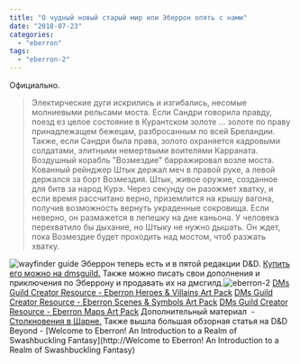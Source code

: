 ```yaml
---
title: "О чудный новый старый мир или Эберрон опять с нами"
date: "2018-07-23"
categories: 
  - "eberron"
tags: 
  - "eberron-2"
---
```


Официально.

> Электирческие дуги искрились и изгибались, несомые молниевыми рельсами моста. Если Сандри говорила правду, поезд ез целое состояние в Курантском золоте ... золоте по праву принадлежащем бежецам, разбросанным по всей Бреландии. Также, если Сандри была права, золото охраняется кадровыми солдатами, элитными немертвыми воителями Карраната. Воздушный корабль "Возмездие" барражировал возле моста. Кованный рейнджер Штык держал меч в правой руке, а левой держался за борт Возмездия. Штык, живое оружие, созданное для битв за народ Курэ. Через секунду он разожмет хватку, и если время рассчитано верно, приземлится на крышу вагона, получив возможность вернуть украденные сокровища. Если неверно, он размажется в лепешку на дне каньона. У человека перехватило бы дыхание, но Штыку не нужно дышать. Он ждет, пока Возмездие будет проходить над мостом, чтоб разжать хватку.

![wayfinder guide](https://adventurersleague.files.wordpress.com/2018/07/wayfinder-guide.jpg) Эберрон теперь есть и в пятой редакции D&D. [Купить его можно на dmsguild.](http://www.dmsguild.com/product/247882/Wayfinders-Guide-to-Eberron-5e?affiliate_id=759617) Также можно писать свои дополнения и приключения по Эберрону и продавать их на дмсгилд.![eberron-2](https://adventurersleague.files.wordpress.com/2018/07/eberron-2.jpg) [DMs Guild Creator Resource - Eberron Heroes & Villains Art Pack](http://www.dmsguild.com/product/247627/DMs-Guild-Creator-Resource--Eberron-Heroes--Villains-Art-Pack?affiliate_id=759617) [DMs Guild Creator Resource - Eberron Scenes & Symbols Art Pack](http://www.dmsguild.com/product/247629/DMs-Guild-Creator-Resource--Eberron-Scenes--Symbols-Art-Pack?affiliate_id=759617) [DMs Guild Creator Resource - Eberron Maps Art Pack](http://www.dmsguild.com/product/247628/DMs-Guild-Creator-Resource--Eberron-Maps-Art-Pack?affiliate_id=759617) Дополнительный материал  - [Столкновения в Шарне.](http://www.dmsguild.com/product/247986/Encounters-in-Sharn?affiliate_id=759617) Также вышла большая обзорная статья на D&D Beyond - [Welcome to Eberron! An Introduction to a Realm of Swashbuckling Fantasy](http://Welcome to Eberron! An Introduction to a Realm of Swashbuckling Fantasy)
